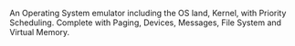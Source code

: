 An Operating System emulator including the OS land, Kernel, with Priority Scheduling. Complete with Paging, Devices, Messages, File System and Virtual Memory.
